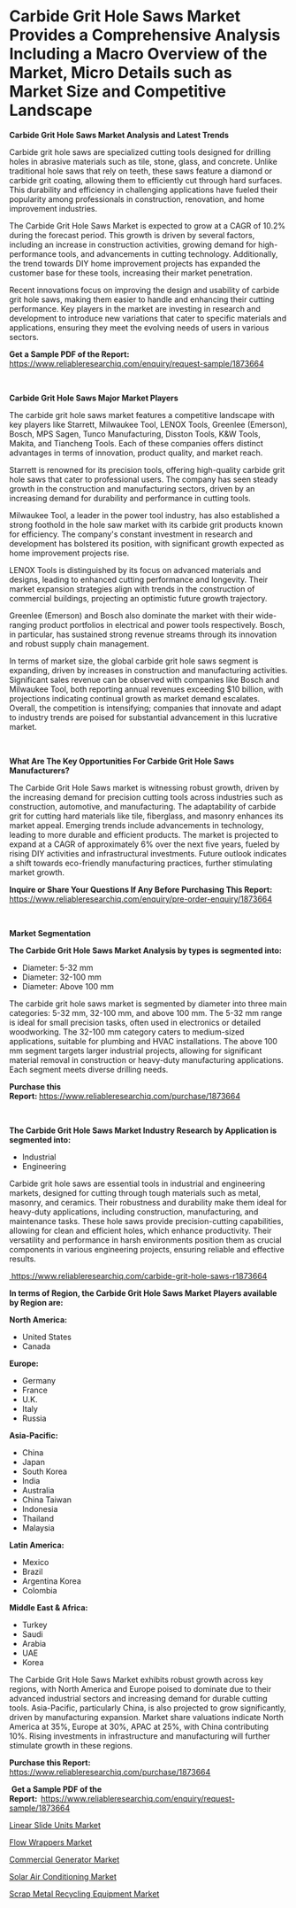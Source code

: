 <p><h1>Carbide Grit Hole Saws Market Provides a Comprehensive Analysis Including a Macro Overview of the Market, Micro Details such as Market Size and Competitive Landscape</h1></p><p><strong>Carbide Grit Hole Saws Market Analysis and Latest Trends</strong></p>
<p><p>Carbide grit hole saws are specialized cutting tools designed for drilling holes in abrasive materials such as tile, stone, glass, and concrete. Unlike traditional hole saws that rely on teeth, these saws feature a diamond or carbide grit coating, allowing them to efficiently cut through hard surfaces. This durability and efficiency in challenging applications have fueled their popularity among professionals in construction, renovation, and home improvement industries.</p><p>The Carbide Grit Hole Saws Market is expected to grow at a CAGR of 10.2% during the forecast period. This growth is driven by several factors, including an increase in construction activities, growing demand for high-performance tools, and advancements in cutting technology. Additionally, the trend towards DIY home improvement projects has expanded the customer base for these tools, increasing their market penetration.</p><p>Recent innovations focus on improving the design and usability of carbide grit hole saws, making them easier to handle and enhancing their cutting performance. Key players in the market are investing in research and development to introduce new variations that cater to specific materials and applications, ensuring they meet the evolving needs of users in various sectors.</p></p>
<p><strong>Get a Sample PDF of the Report:&nbsp;</strong> <a href="https://www.reliableresearchiq.com/enquiry/request-sample/1873664?utm_campaign=1087&utm_medium=2&utm_source=Github&utm_content=ia&utm_term=08042025&utm_id=carbide-grit-hole-saws">https://www.reliableresearchiq.com/enquiry/request-sample/1873664</a></p>
<p>&nbsp;</p>
<p><strong>Carbide Grit Hole Saws Major Market Players</strong></p>
<p><p>The carbide grit hole saws market features a competitive landscape with key players like Starrett, Milwaukee Tool, LENOX Tools, Greenlee (Emerson), Bosch, MPS Sagen, Tunco Manufacturing, Disston Tools, K&W Tools, Makita, and Tiancheng Tools. Each of these companies offers distinct advantages in terms of innovation, product quality, and market reach.</p><p>Starrett is renowned for its precision tools, offering high-quality carbide grit hole saws that cater to professional users. The company has seen steady growth in the construction and manufacturing sectors, driven by an increasing demand for durability and performance in cutting tools.</p><p>Milwaukee Tool, a leader in the power tool industry, has also established a strong foothold in the hole saw market with its carbide grit products known for efficiency. The company's constant investment in research and development has bolstered its position, with significant growth expected as home improvement projects rise.</p><p>LENOX Tools is distinguished by its focus on advanced materials and designs, leading to enhanced cutting performance and longevity. Their market expansion strategies align with trends in the construction of commercial buildings, projecting an optimistic future growth trajectory.</p><p>Greenlee (Emerson) and Bosch also dominate the market with their wide-ranging product portfolios in electrical and power tools respectively. Bosch, in particular, has sustained strong revenue streams through its innovation and robust supply chain management.</p><p>In terms of market size, the global carbide grit hole saws segment is expanding, driven by increases in construction and manufacturing activities. Significant sales revenue can be observed with companies like Bosch and Milwaukee Tool, both reporting annual revenues exceeding $10 billion, with projections indicating continual growth as market demand escalates. Overall, the competition is intensifying; companies that innovate and adapt to industry trends are poised for substantial advancement in this lucrative market.</p></p>
<p>&nbsp;</p>
<p><strong>What Are The Key Opportunities For Carbide Grit Hole Saws Manufacturers?</strong></p>
<p><p>The Carbide Grit Hole Saws market is witnessing robust growth, driven by the increasing demand for precision cutting tools across industries such as construction, automotive, and manufacturing. The adaptability of carbide grit for cutting hard materials like tile, fiberglass, and masonry enhances its market appeal. Emerging trends include advancements in technology, leading to more durable and efficient products. The market is projected to expand at a CAGR of approximately 6% over the next five years, fueled by rising DIY activities and infrastructural investments. Future outlook indicates a shift towards eco-friendly manufacturing practices, further stimulating market growth.</p></p>
<p><strong>Inquire or Share Your Questions If Any Before Purchasing This Report:</strong> <a href="https://www.reliableresearchiq.com/enquiry/pre-order-enquiry/1873664?utm_campaign=1087&utm_medium=2&utm_source=Github&utm_content=ia&utm_term=08042025&utm_id=carbide-grit-hole-saws">https://www.reliableresearchiq.com/enquiry/pre-order-enquiry/1873664</a></p>
<p>&nbsp;</p>
<p><strong>Market Segmentation</strong></p>
<p><strong>The Carbide Grit Hole Saws Market Analysis by types is segmented into:</strong></p>
<p><ul><li>Diameter: 5-32 mm</li><li>Diameter: 32-100 mm</li><li>Diameter: Above 100 mm</li></ul></p>
<p><p>The carbide grit hole saws market is segmented by diameter into three main categories: 5-32 mm, 32-100 mm, and above 100 mm. The 5-32 mm range is ideal for small precision tasks, often used in electronics or detailed woodworking. The 32-100 mm category caters to medium-sized applications, suitable for plumbing and HVAC installations. The above 100 mm segment targets larger industrial projects, allowing for significant material removal in construction or heavy-duty manufacturing applications. Each segment meets diverse drilling needs.</p></p>
<p><strong>Purchase this Report:&nbsp;</strong><a href="https://www.reliableresearchiq.com/purchase/1873664?utm_campaign=1087&utm_medium=2&utm_source=Github&utm_content=ia&utm_term=08042025&utm_id=carbide-grit-hole-saws">https://www.reliableresearchiq.com/purchase/1873664</a></p>
<p>&nbsp;</p>
<p><strong>The Carbide Grit Hole Saws Market Industry Research by Application is segmented into:</strong></p>
<p><ul><li>Industrial</li><li>Engineering</li></ul></p>
<p><p>Carbide grit hole saws are essential tools in industrial and engineering markets, designed for cutting through tough materials such as metal, masonry, and ceramics. Their robustness and durability make them ideal for heavy-duty applications, including construction, manufacturing, and maintenance tasks. These hole saws provide precision-cutting capabilities, allowing for clean and efficient holes, which enhance productivity. Their versatility and performance in harsh environments position them as crucial components in various engineering projects, ensuring reliable and effective results.</p></p>
<p><a href="https://www.reliableresearchiq.com/carbide-grit-hole-saws-r1873664?utm_campaign=1087&utm_medium=2&utm_source=Github&utm_content=ia&utm_term=08042025&utm_id=carbide-grit-hole-saws">&nbsp;https://www.reliableresearchiq.com/carbide-grit-hole-saws-r1873664</a></p>
<p><strong>In terms of Region, the Carbide Grit Hole Saws Market Players available by Region are:</strong></p>
<p>
    <p> <strong> North America: </strong>
        <ul>
            <li>United States</li>
            <li>Canada</li>
        </ul>
        </p> 
    <p> <strong> Europe: </strong>
        <ul>
            <li>Germany</li>
            <li>France</li>
            <li>U.K.</li>
            <li>Italy</li>
            <li>Russia</li>
        </ul>
        </p> 
    <p> <strong> Asia-Pacific: </strong>
        <ul>
            <li>China</li>
            <li>Japan</li>
            <li>South Korea</li>
            <li>India</li>
            <li>Australia</li>
            <li>China Taiwan</li>
            <li>Indonesia</li>
            <li>Thailand</li>
            <li>Malaysia</li>
        </ul>
        </p> 
    <p> <strong> Latin America: </strong>
        <ul>
            <li>Mexico</li>
            <li>Brazil</li>
            <li>Argentina Korea</li>
            <li>Colombia</li>
        </ul>
        </p> 
    <p> <strong> Middle East & Africa: </strong>
        <ul>
            <li>Turkey</li>
            <li>Saudi</li>
            <li>Arabia</li>
            <li>UAE</li>
            <li>Korea</li>
        </ul>
    </p>
    </p>
<p><p>The Carbide Grit Hole Saws Market exhibits robust growth across key regions, with North America and Europe poised to dominate due to their advanced industrial sectors and increasing demand for durable cutting tools. Asia-Pacific, particularly China, is also projected to grow significantly, driven by manufacturing expansion. Market share valuations indicate North America at 35%, Europe at 30%, APAC at 25%, with China contributing 10%. Rising investments in infrastructure and manufacturing will further stimulate growth in these regions.</p></p>
<p><strong>Purchase this Report: </strong><a href="https://www.reliableresearchiq.com/purchase/1873664?utm_campaign=1087&utm_medium=2&utm_source=Github&utm_content=ia&utm_term=08042025&utm_id=carbide-grit-hole-saws">https://www.reliableresearchiq.com/purchase/1873664</a></p>
<p>&nbsp;<strong>Get a Sample PDF of the Report:&nbsp;&nbsp;</strong><a href="https://www.reliableresearchiq.com/enquiry/request-sample/1873664?utm_campaign=1087&utm_medium=2&utm_source=Github&utm_content=ia&utm_term=08042025&utm_id=carbide-grit-hole-saws">https://www.reliableresearchiq.com/enquiry/request-sample/1873664</a></p>
<p><strong></strong></p>
<p><p><a href="https://github.com/kumadenthela/Market-Research-Report-List-1/blob/main/linear-slide-units-market.md?utm_campaign=1087&utm_medium=2&utm_source=Github&utm_content=ia&utm_term=08042025&utm_id=carbide-grit-hole-saws">Linear Slide Units Market</a></p><p><a href="https://github.com/vaeilabin/Market-Research-Report-List-1/blob/main/flow-wrappers-market.md?utm_campaign=1087&utm_medium=2&utm_source=Github&utm_content=ia&utm_term=08042025&utm_id=carbide-grit-hole-saws">Flow Wrappers Market</a></p><p><a href="https://github.com/bibzmuiko/Market-Research-Report-List-1/blob/main/commercial-generator-market.md?utm_campaign=1087&utm_medium=2&utm_source=Github&utm_content=ia&utm_term=08042025&utm_id=carbide-grit-hole-saws">Commercial Generator Market</a></p><p><a href="https://github.com/linnuripat/Market-Research-Report-List-1/blob/main/solar-air-conditioning-market.md?utm_campaign=1087&utm_medium=2&utm_source=Github&utm_content=ia&utm_term=08042025&utm_id=carbide-grit-hole-saws">Solar Air Conditioning Market</a></p><p><a href="https://github.com/ikokwuihepa/Market-Research-Report-List-1/blob/main/scrap-metal-recycling-equipment-market.md?utm_campaign=1087&utm_medium=2&utm_source=Github&utm_content=ia&utm_term=08042025&utm_id=carbide-grit-hole-saws">Scrap Metal Recycling Equipment Market</a></p></p>